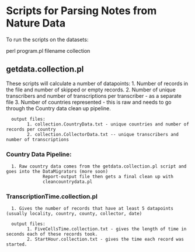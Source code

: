Scripts for Parsing Notes from Nature Data
==============================

To run the scripts on the datasets:

perl program.pl  filename  collection

## getdata.collection.pl  

These scripts will calculate a number of datapoints:
      1. Number of records in the file and number of skipped or empty records.
      2. Number of unique transcribers and number of transcriptions per transcriber - as a separate file
      3. Number of countries represented - this is raw and needs to go through the Country data clean up pipeline.
      
      output files:
            1. collection.CountryData.txt - unique countries and number of records per country
            2. collection.CollectorData.txt -- unique transcribers and number of transcriptions 

### Country Data Pipeline:

      1. Raw country data comes from the getdata.collection.pl script and goes into the DataMigrators (more soon)
                  Report-output file then gets a final clean up with 
                  cleancountrydata.pl
                  

### TranscriptionTime.collection.pl

      1. Gives the number of records that have at least 5 datapoints (usually locality, country, county, collector, date)
      
      output files:
            1. FiveCellsTime.collection.txt - gives the length of time in seconds each of these records took.
            2. StartHour.collection.txt - gives the time each record was started.
            


